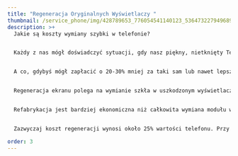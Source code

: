 ```yaml
---
title: "Regeneracja Oryginalnych Wyświetlaczy "
thumbnail: /service_phone/img/428789653_776054541140123_5364732279496893133_n.jpg
description: >+
  Jakie są koszty wymiany szybki w telefonie?


  Każdy z nas mógł doświadczyć sytuacji, gdy nasz piękny, nietknięty Telefon spadł na ziemię, lądując ekranem na twardej powierzchni. Zazwyczaj w takich chwilach odwracasz telefon, mając nadzieję, że nie ujrzysz charakterystycznych „pajączków”. Niestety, często kończy się to westchnieniem, przekleństwem wypowiedzianym pod nosem, a następnie gorączkowym przeszukiwaniem Google na hasło „pęknięty ekran w Telefonie”. W rezultacie pojawia się wiele ofert serwisów zajmujących się naprawą wyświetlaczy, a ceny szybko uświadamiają cię, że to nie jest tania usługa.


  A co, gdybyś mógł zapłacić o 20-30% mniej za taki sam lub nawet lepszy ekran? Odpowiedzią może być regeneracja ekranu. Czym dokładnie jest ta regeneracja i dlaczego jest tańsza?


  Regeneracja ekranu polega na wymianie szkła w uszkodzonym wyświetlaczu. Te dwie warstwy są ze sobą połączone, co wymaga skomplikowanego procesu ich oddzielania.


  Refabrykacja jest bardziej ekonomiczna niż całkowita wymiana modułu wyświetlacza, co ma szczególne znaczenie dla Nowszych modeli. Dodatkowo, dzięki tej metodzie zachowujesz ten sam ekran.


  Zazwyczaj koszt regeneracji wynosi około 25% wartości telefonu. Przy telefonie wartym 1000 zł regeneracja będzie kosztować około 250 zł. Uważamy, że to się zdecydowanie opłaca! :) Należy jednak pamiętać, że metoda ta ma swoje ograniczenia. Regenerować można jedynie moduły z działającym ekranem, więc nie uda się naprawić wyświetlaczy, które zostały zalane lub mają liczne ubytki szkła.

order: 3
---
```

